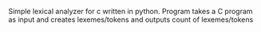 Simple lexical analyzer for c written in python.
Program takes a C program as input and creates lexemes/tokens and outputs count of lexemes/tokens
